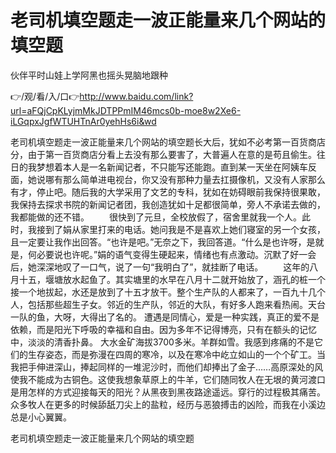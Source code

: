 # 老司机填空题走一波正能量来几个网站的填空题
伙伴平时山娃上学阿黑也摇头晃脑地跟种

👉/观/看/入/口👉http://www.baidu.com/link?url=aFQjCpKLyjmMkJDTPPmIM46mcs0b-moe8w2Xe6-iLGqpxJgfWTUHTnAr0yehHs6i&wd

老司机填空题走一波正能量来几个网站的填空题长大后，犹如不必考第一百货商店分，由于第一百货商店分看上去没有那么要害了，大普遍人在意的是苟且偷生。往日的我梦想着本人是一名新闻记者，不只能写还能跑。直到某一天坐在阿姨车反面，她说哪有那么简单进电视台，你又没有那种力量去扛摄像机，又没有人家那么有才，停止吧。随后我的大学采用了文艺的专科，犹如在妨碍眼前我保持很果敢，我保持去探求书院的新闻记者团，我创造犹如十足都很简单，旁人不承诺去做的，我都能做的还不错。
　　很快到了元旦，全校放假了，宿舍里就我一个人。此时，我接到了娟从家里打来的电话。她问我是不是喜欢上她们寝室的另一个女孩，且一定要让我作出回答。“也许是吧。”无奈之下，我回答道。“什么是也许呀，是就是，何必要说也许呢。”娟的语气变得生硬起来，情绪也有点激动。沉默了好一会后，她深深地叹了一口气，说了一句“我明白了”，就挂断了电话。
　　这年的八月十五，堰塘放水起鱼了。其实塘里的水早在八月十二就开始放了，涵孔的桩一个接一个地拔起，水还是放到了十五才放干。整个生产队的人都来了，一百九十几个人，包括那些超生子女。邻近的生产队，邻近的大队，有好多人跑来看热闹。天台一队的鱼，大呀，大得出了名的。
遭遇是同情心，爱是一种实践，真正的爱不是依赖，而是阳光下呼吸的幸福和自由。因为多年不记得博亮，只有在额头的记忆中，淡淡的清香扑鼻。
大水金矿海拔3700多米。羊群如雪。我感到疼痛的不是它们的生存姿态，而是弥漫在四周的寒冷，以及在寒冷中屹立如山的一个个矿工。当我把手伸进深山，捧起同样的一堆泥沙时，而他们却捧出了金子……高原深处的风使我不能成为古铜色。这使我想象草原上的牛羊，它们随同牧人在无垠的黄河渡口是用怎样的方式迎接每天的阳光？从黑夜到黑夜路途遥远。穿行的过程极其痛苦。众多牧人在更多的时候舔舐刀尖上的盐粒，经历与恶狼搏击的凶险，而我在小溪边总是小心翼翼。

老司机填空题走一波正能量来几个网站的填空题
